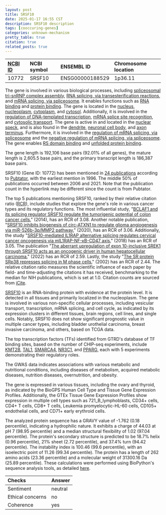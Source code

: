 ```yaml
---
layout: post
title: SRSF10
date: 2025-01-17 16:55 CST
description: SRSF10 description
tags: [cooccuring-genes]
categories: unknown-mechanism
pretty_table: true
citation: true
related_posts: true
---
```




| [NCBI ID](https://www.ncbi.nlm.nih.gov/gene/10772) | NCBI symbol | ENSEMBL ID | Chromosome location |
| :-------- | :------- | :-------- | :------- |
| 10772  | SRSF10 | ENSG00000188529 | 1p36.11 |



The gene is involved in various biological processes, including [spliceosomal tri-snRNP complex assembly](https://amigo.geneontology.org/amigo/term/GO:0000244), [RNA splicing, via transesterification reactions](https://amigo.geneontology.org/amigo/term/GO:0000375), and [mRNA splicing, via spliceosome](https://amigo.geneontology.org/amigo/term/GO:0000398). It enables functions such as [RNA binding](https://amigo.geneontology.org/amigo/term/GO:0003723) and [protein binding](https://amigo.geneontology.org/amigo/term/GO:0005515). The gene is located in the [nucleus](https://amigo.geneontology.org/amigo/term/GO:0005634), [nucleoplasm](https://amigo.geneontology.org/amigo/term/GO:0005654), [cytoplasm](https://amigo.geneontology.org/amigo/term/GO:0005737), and [cytosol](https://amigo.geneontology.org/amigo/term/GO:0005829). Additionally, it is involved in the [regulation of DNA-templated transcription](https://amigo.geneontology.org/amigo/term/GO:0006355), [mRNA splice site recognition](https://amigo.geneontology.org/amigo/term/GO:0006376), and [cytosolic transport](https://amigo.geneontology.org/amigo/term/GO:0016482). The gene is active in and located in the [nuclear speck](https://amigo.geneontology.org/amigo/term/GO:0016607), and is also found in the [dendrite](https://amigo.geneontology.org/amigo/term/GO:0030425), [neuronal cell body](https://amigo.geneontology.org/amigo/term/GO:0043025), and [axon terminus](https://amigo.geneontology.org/amigo/term/GO:0043679). Furthermore, it is involved in the [regulation of mRNA splicing, via spliceosome](https://amigo.geneontology.org/amigo/term/GO:0048024) and the [negative regulation of mRNA splicing, via spliceosome](https://amigo.geneontology.org/amigo/term/GO:0048025). The gene enables [RS domain binding](https://amigo.geneontology.org/amigo/term/GO:0050733) and [unfolded protein binding](https://amigo.geneontology.org/amigo/term/GO:0051082).


The gene length is 192,106 base pairs (92.01% of all genes), the mature length is 2,605.5 base pairs, and the primary transcript length is 186,387 base pairs.


SRSF10 (Gene ID: 10772) has been mentioned in [24 publications](https://pubmed.ncbi.nlm.nih.gov/?term=%22SRSF10%22) according to [Pubtator](https://academic.oup.com/nar/article/47/W1/W587/5494727), with the earliest mention in 1996. The middle 50% of publications occurred between 2006 and 2021. Note that the publication count in the hyperlink may be different since the count is from Pubtator.


The top 5 publications mentioning SRSF10, ranked by their relative citation ratio ([RCR](https://journals.plos.org/plosbiology/article?id=10.1371/journal.pbio.1002541)), include studies that explore the gene's role in various cancer types and its regulatory functions. The most influential study, "[BCLAF1 and its splicing regulator SRSF10 regulate the tumorigenic potential of colon cancer cells.](https://pubmed.ncbi.nlm.nih.gov/25091051)" (2014), has an RCR of 3.08. Another notable publication, "[SRSF10 inhibits biogenesis of circ-ATXN1 to regulate glioma angiogenesis via miR-526b-3p/MMP2 pathway.](https://pubmed.ncbi.nlm.nih.gov/32600379)" (2020), has an RCR of 3.06. Additionally, the study "[SRSF10-mediated IL1RAP alternative splicing regulates cervical cancer oncogenesis via mIL1RAP-NF-κB-CD47 axis.](https://pubmed.ncbi.nlm.nih.gov/29429992)" (2018) has an RCR of 3.05. The publication "[The aberrant upregulation of exon 10-inclusive SREK1 through SRSF10 acts as an oncogenic driver in human hepatocellular carcinoma.](https://pubmed.ncbi.nlm.nih.gov/35296659)" (2022) has an RCR of 2.59. Lastly, the study "[The SR protein SRp38 represses splicing in M phase cells.](https://pubmed.ncbi.nlm.nih.gov/12419250)" (2002) has an RCR of 2.44. The relative citation ratio measures the scientific influence of each paper by field- and time-adjusting the citations it has received, benchmarking to the median for NIH publications, which is set at 1.0. Citation counts are sourced from [iCite](https://icite.od.nih.gov).


[SRSF10](https://www.proteinatlas.org/ENSG00000188529-SRSF10) is an RNA-binding protein with evidence at the protein level. It is detected in all tissues and primarily localized in the nucleoplasm. The gene is involved in various non-specific cellular processes, including vesicular transport, transcription, mRNA splicing, and cell cycle, as indicated by its expression clusters in different tissues, brain regions, cell lines, and single cells. Notably, SRSF10 does not show significant prognostic value in multiple cancer types, including bladder urothelial carcinoma, breast invasive carcinoma, and others, based on TCGA data.


The top transcription factors (TFs) identified from GTRD's database of TF binding sites, based on the number of CHIP-seq experiments, include [KMT2B](https://www.ncbi.nlm.nih.gov/gene/9757), [TAL1](https://www.ncbi.nlm.nih.gov/gene/6886), [SMARCA4](https://www.ncbi.nlm.nih.gov/gene/6597), [NR3C1](https://www.ncbi.nlm.nih.gov/gene/2908), and [PPARG](https://www.ncbi.nlm.nih.gov/gene/5468), each with 5 experiments demonstrating their regulatory roles.



The GWAS data indicates associations with various metabolic and nutritional conditions, including diseases of metabolism, acquired metabolic diseases, nutrition diseases, overnutrition, and obesity.



The gene is expressed in various tissues, including the ovary and thyroid, as indicated by the BioGPS Human Cell Type and Tissue Gene Expression Profiles. Additionally, the GTEx Tissue Gene Expression Profiles show expression in multiple cell types such as 721_B_lymphoblasts, CD34+ cells, CD4+ T cells, CD8+ T cells, Leukemia promyelocytic-HL-60 cells, CD105+ endothelial cells, and CD71+ early erythroid cells.




The analyzed protein sequence has a GRAVY value of -1.762 (0.18 percentile), indicating a hydrophilic nature. It exhibits a charge of 44.03 at pH 7 (98.95 percentile) and a median structural flexibility of 1.02 (97.04 percentile). The protein's secondary structure is predicted to be 18.7% helix (0.96 percentile), 21% sheet (2.72 percentile), and 37.4% turn (94.42 percentile). The instability index is 100.46 (99.6 percentile), with an isoelectric point of 11.26 (99.34 percentile). The protein has a length of 262 amino acids (23.36 percentile) and a molecular weight of 31300.16 Da (25.89 percentile). These calculations were performed using BioPython's sequence analysis tools, as detailed [here](https://biopython.org/docs/1.75/api/Bio.SeqUtils.ProtParam.html).





| Checks    | Answer |
| :-------- | :------- |
| Sentiment  | neutral   |
| Ethical concerns | no     |
| Coherence    | yes    |